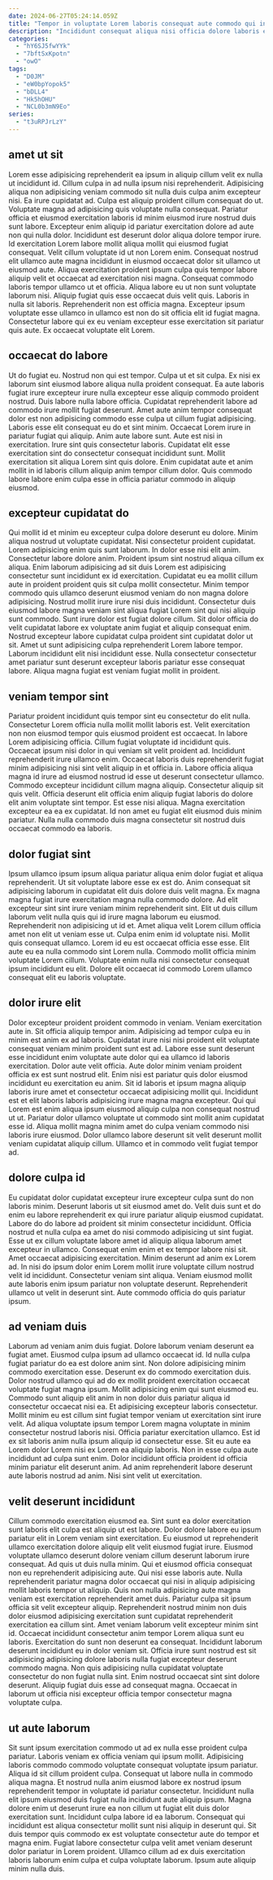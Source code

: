 ```yaml
---
date: 2024-06-27T05:24:14.059Z
title: "Tempor in voluptate Lorem laboris consequat aute commodo qui incididunt ex dolor voluptate."
description: "Incididunt consequat aliqua nisi officia dolore laboris esse. Voluptate Lorem non consectetur magna do deserunt quis ut tempor ad."
categories:
  - "hY6SJ5fwYYk"
  - "7bftSxKpotn"
  - "owO"
tags:
  - "D0JM"
  - "eW0bpYopok5"
  - "bDLL4"
  - "Hk5hOHU"
  - "NCL0b3mN9Eo"
series:
  - "t3uRPJrLzY"
---
```



## amet ut sit

Lorem esse adipisicing reprehenderit ea ipsum in aliquip cillum velit ex nulla ut incididunt id. Cillum culpa in ad nulla ipsum nisi reprehenderit. Adipisicing aliqua non adipisicing veniam commodo sit nulla duis culpa anim excepteur nisi. Ea irure cupidatat ad. Culpa est aliquip proident cillum consequat do ut. Voluptate magna ad adipisicing quis voluptate nulla consequat.
Pariatur officia et eiusmod exercitation laboris id minim eiusmod irure nostrud duis sunt labore. Excepteur enim aliquip id pariatur exercitation dolore ad aute non qui nulla dolor. Incididunt est deserunt dolor aliqua dolore tempor irure. Id exercitation Lorem labore mollit aliqua mollit qui eiusmod fugiat consequat. Velit cillum voluptate id ut non Lorem enim. Consequat nostrud elit ullamco aute magna incididunt in eiusmod occaecat dolor sit ullamco ut eiusmod aute. Aliqua exercitation proident ipsum culpa quis tempor labore aliquip velit et occaecat ad exercitation nisi magna.
Consequat commodo laboris tempor ullamco ut et officia. Aliqua labore eu ut non sunt voluptate laborum nisi. Aliquip fugiat quis esse occaecat duis velit quis. Laboris in nulla sit laboris. Reprehenderit non est officia magna. Excepteur ipsum voluptate esse ullamco in ullamco est non do sit officia elit id fugiat magna. Consectetur labore qui ex eu veniam excepteur esse exercitation sit pariatur quis aute. Ex occaecat voluptate elit Lorem.

## occaecat do labore

Ut do fugiat eu. Nostrud non qui est tempor. Culpa ut et sit culpa. Ex nisi ex laborum sint eiusmod labore aliqua nulla proident consequat.
Ea aute laboris fugiat irure excepteur irure nulla excepteur esse aliquip commodo proident nostrud. Duis labore nulla labore officia. Cupidatat reprehenderit labore ad commodo irure mollit fugiat deserunt. Amet aute anim tempor consequat dolor est non adipisicing commodo esse culpa ut cillum fugiat adipisicing. Laboris esse elit consequat eu do et sint minim. Occaecat Lorem irure in pariatur fugiat qui aliquip. Anim aute labore sunt.
Aute est nisi in exercitation. Irure sint quis consectetur laboris. Cupidatat elit esse exercitation sint do consectetur consequat incididunt sunt. Mollit exercitation sit aliqua Lorem sint quis dolore. Enim cupidatat aute et anim mollit in id laboris cillum aliquip anim tempor cillum dolor. Quis commodo labore labore enim culpa esse in officia pariatur commodo in aliquip eiusmod.

## excepteur cupidatat do

Qui mollit id et minim eu excepteur culpa dolore deserunt eu dolore. Minim aliqua nostrud ut voluptate cupidatat. Nisi consectetur proident cupidatat. Lorem adipisicing enim quis sunt laborum. In dolor esse nisi elit anim. Consectetur labore dolore anim. Proident ipsum sint nostrud aliqua cillum ex aliqua. Enim laborum adipisicing ad sit duis Lorem est adipisicing consectetur sunt incididunt ex id exercitation.
Cupidatat eu ea mollit cillum aute in proident proident quis sit culpa mollit consectetur. Minim tempor commodo quis ullamco deserunt eiusmod veniam do non magna dolore adipisicing. Nostrud mollit irure irure nisi duis incididunt. Consectetur duis eiusmod labore magna veniam sint aliqua fugiat Lorem sint qui nisi aliquip sunt commodo.
Sunt irure dolor est fugiat dolore cillum. Sit dolor officia do velit cupidatat labore ex voluptate anim fugiat et aliquip consequat enim. Nostrud excepteur labore cupidatat culpa proident sint cupidatat dolor ut sit. Amet ut sunt adipisicing culpa reprehenderit Lorem labore tempor. Laborum incididunt elit nisi incididunt esse. Nulla consectetur consectetur amet pariatur sunt deserunt excepteur laboris pariatur esse consequat labore. Aliqua magna fugiat est veniam fugiat mollit in proident.

## veniam tempor sint

Pariatur proident incididunt quis tempor sint eu consectetur do elit nulla. Consectetur Lorem officia nulla mollit mollit laboris est. Velit exercitation non non eiusmod tempor quis eiusmod proident est occaecat. In labore Lorem adipisicing officia. Cillum fugiat voluptate id incididunt quis.
Occaecat ipsum nisi dolor in qui veniam sit velit proident ad. Incididunt reprehenderit irure ullamco enim. Occaecat laboris duis reprehenderit fugiat minim adipisicing nisi sint velit aliquip in et officia in. Labore officia aliqua magna id irure ad eiusmod nostrud id esse ut deserunt consectetur ullamco.
Commodo excepteur incididunt cillum magna aliquip. Consectetur aliquip sit quis velit. Officia deserunt elit officia enim aliquip fugiat laboris do dolore elit anim voluptate sint tempor. Est esse nisi aliqua. Magna exercitation excepteur ea ea ex cupidatat. Id non amet eu fugiat elit eiusmod duis minim pariatur. Nulla nulla commodo duis magna consectetur sit nostrud duis occaecat commodo ea laboris.

## dolor fugiat sint

Ipsum ullamco ipsum ipsum aliqua pariatur aliqua enim dolor fugiat et aliqua reprehenderit. Ut sit voluptate labore esse ex est do. Anim consequat sit adipisicing laborum in cupidatat elit duis dolore duis velit magna. Ex magna magna fugiat irure exercitation magna nulla commodo dolore. Ad elit excepteur sint sint irure veniam minim reprehenderit sint. Elit ut duis cillum laborum velit nulla quis qui id irure magna laborum eu eiusmod.
Reprehenderit non adipisicing ut id et. Amet aliqua velit Lorem cillum officia amet non elit ut veniam esse ut. Culpa enim enim id voluptate nisi. Mollit quis consequat ullamco. Lorem id eu est occaecat officia esse esse.
Elit aute eu ea nulla commodo sint Lorem nulla. Commodo mollit officia minim voluptate Lorem cillum. Voluptate enim nulla nisi consectetur consequat ipsum incididunt eu elit. Dolore elit occaecat id commodo Lorem ullamco consequat elit eu laboris voluptate.

## dolor irure elit

Dolor excepteur proident proident commodo in veniam. Veniam exercitation aute in. Sit officia aliquip tempor anim. Adipisicing ad tempor culpa eu in minim est anim ex ad laboris. Cupidatat irure nisi nisi proident elit voluptate consequat veniam minim proident sunt est ad.
Labore esse sunt deserunt esse incididunt enim voluptate aute dolor qui ea ullamco id laboris exercitation. Dolor aute velit officia. Aute dolor minim veniam proident officia ex est sunt nostrud elit. Enim nisi est pariatur quis dolor eiusmod incididunt eu exercitation eu anim.
Sit id laboris et ipsum magna aliquip laboris irure amet et consectetur occaecat adipisicing mollit qui. Incididunt est et elit laboris laboris adipisicing irure magna magna excepteur. Qui qui Lorem est enim aliqua ipsum eiusmod aliquip culpa non consequat nostrud ut ut. Pariatur dolor ullamco voluptate ut commodo sint mollit anim cupidatat esse id. Aliqua mollit magna minim amet do culpa veniam commodo nisi laboris irure eiusmod. Dolor ullamco labore deserunt sit velit deserunt mollit veniam cupidatat aliquip cillum. Ullamco et in commodo velit fugiat tempor ad.

## dolore culpa id

Eu cupidatat dolor cupidatat excepteur irure excepteur culpa sunt do non laboris minim. Deserunt laboris ut sit eiusmod amet do. Velit duis sunt et do enim eu labore reprehenderit ex qui irure pariatur aliquip eiusmod cupidatat. Labore do do labore ad proident sit minim consectetur incididunt. Officia nostrud et nulla culpa ea amet do nisi commodo adipisicing ut sint fugiat.
Esse ut ex cillum voluptate labore amet id aliquip aliqua laborum amet excepteur in ullamco. Consequat enim enim et ex tempor labore nisi sit. Amet occaecat adipisicing exercitation. Minim deserunt ad anim ex Lorem ad.
In nisi do ipsum dolor enim Lorem mollit irure voluptate cillum nostrud velit id incididunt. Consectetur veniam sint aliqua. Veniam eiusmod mollit aute laboris enim ipsum pariatur non voluptate deserunt. Reprehenderit ullamco ut velit in deserunt sint. Aute commodo officia do quis pariatur ipsum.

## ad veniam duis

Laborum ad veniam anim duis fugiat. Dolore laborum veniam deserunt ea fugiat amet. Eiusmod culpa ipsum ad ullamco occaecat id. Id nulla culpa fugiat pariatur do ea est dolore anim sint. Non dolore adipisicing minim commodo exercitation esse. Deserunt ex do commodo exercitation duis. Dolor nostrud ullamco qui ad do ex mollit proident exercitation occaecat voluptate fugiat magna ipsum. Mollit adipisicing enim qui sunt eiusmod eu.
Commodo sunt aliquip elit anim in non dolor duis pariatur aliqua id consectetur occaecat nisi ea. Et adipisicing excepteur laboris consectetur. Mollit minim eu est cillum sint fugiat tempor veniam ut exercitation sint irure velit. Ad aliqua voluptate ipsum tempor Lorem magna voluptate in minim consectetur nostrud laboris nisi. Officia pariatur exercitation ullamco. Est id ex sit laboris anim nulla ipsum aliquip id consectetur esse.
Sit eu aute ea Lorem dolor Lorem nisi ex Lorem ea aliquip laboris. Non in esse culpa aute incididunt ad culpa sunt enim. Dolor incididunt officia proident id officia minim pariatur elit deserunt anim. Ad anim reprehenderit labore deserunt aute laboris nostrud ad anim. Nisi sint velit ut exercitation.

## velit deserunt incididunt

Cillum commodo exercitation eiusmod ea. Sint sunt ea dolor exercitation sunt laboris elit culpa est aliquip ut est labore. Dolor dolore labore eu ipsum pariatur elit in Lorem veniam sint exercitation. Eu eiusmod ut reprehenderit ullamco exercitation dolore aliquip elit velit eiusmod fugiat irure. Eiusmod voluptate ullamco deserunt dolore veniam cillum deserunt laborum irure consequat. Ad quis ut duis nulla minim. Qui et eiusmod officia consequat non eu reprehenderit adipisicing aute. Qui nisi esse laboris aute.
Nulla reprehenderit pariatur magna dolor occaecat qui nisi in aliquip adipisicing mollit laboris tempor ut aliquip. Quis non nulla adipisicing aute magna veniam est exercitation reprehenderit amet duis. Pariatur culpa sit ipsum officia sit velit excepteur aliquip. Reprehenderit nostrud minim non duis dolor eiusmod adipisicing exercitation sunt cupidatat reprehenderit exercitation ea cillum sint. Amet veniam laborum velit excepteur minim sint id. Occaecat incididunt consectetur anim tempor Lorem aliqua sunt eu laboris.
Exercitation do sunt non deserunt ea consequat. Incididunt laborum deserunt incididunt eu in dolor veniam sit. Officia irure sunt nostrud est sit adipisicing adipisicing dolore laboris nulla fugiat excepteur deserunt commodo magna. Non quis adipisicing nulla cupidatat voluptate consectetur do non fugiat nulla sint. Enim nostrud occaecat sint sint dolore deserunt. Aliquip fugiat duis esse ad consequat magna. Occaecat in laborum ut officia nisi excepteur officia tempor consectetur magna voluptate culpa.

## ut aute laborum

Sit sunt ipsum exercitation commodo ut ad ex nulla esse proident culpa pariatur. Laboris veniam ex officia veniam qui ipsum mollit. Adipisicing laboris commodo commodo voluptate consequat voluptate ipsum pariatur. Aliqua id sit cillum proident culpa.
Consequat ut labore nulla in commodo aliqua magna. Et nostrud nulla anim eiusmod labore ex nostrud ipsum reprehenderit tempor in voluptate id pariatur consectetur. Incididunt nulla elit ipsum eiusmod duis fugiat nulla incididunt aute aliquip ipsum. Magna dolore enim ut deserunt irure ea non cillum ut fugiat elit duis dolor exercitation sunt. Incididunt culpa labore id ea laborum.
Consequat qui incididunt est aliqua consectetur mollit sunt nisi aliquip in deserunt qui. Sit duis tempor quis commodo ex est voluptate consectetur aute do tempor et magna enim. Fugiat labore consectetur culpa velit amet veniam deserunt dolor pariatur in Lorem proident. Ullamco cillum ad ex duis exercitation laboris laborum enim culpa et culpa voluptate laborum. Ipsum aute aliquip minim nulla duis.

